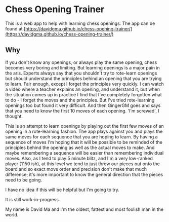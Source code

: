 # Chess Opening Trainer

This is a web app to help with learning chess openings. The app can be found at [https://davidgma.github.io/chess-opening-trainer/](https://davidgma.github.io/chess-opening-trainer/)

## Why

If you don't know any openings, or always play the same opening, chess becomes very boring and limiting. But learning openings is a major pain in the aris. Experts always say that you shouldn't try to rote-learn openings but should understand the principles behind an opening that you are trying to learn. Fair enough, except I forget the principles very quickly. I can watch a video where a teacher explains an opening, and understand it, but when the situation comes up in practice I find that I've completely forgotten what to do - I forget the moves and the principles. But I've tried rote-learning openings too but found it very difficult. And then GingerGM goes and says that you need to know the first 10 moves of each opening. 'I'm screwed', I thought.

This is an attempt to learn openings by playing out the first few moves of an opening in a rote-learning fashion. The app plays against you and plays the same moves for each sequence that you are hoping to learn. By having a sequence of moves I'm hoping that it will be possible to be reminded of the principles behind the opening as well as the actual moves to make. And maybe remembering a sequence will be easier than remembering individual moves. Also, as I tend to play 5 minute blitz, and I'm a very low-ranked player (1150 ish), at this level we tend to just throw our pieces out onto the board and so exact move order and precision don't make that much difference; it's more important to know the general direction that the pieces need to be going.

I have no idea if this will be helpful but I'm going to try.

It is still work-in-progress.

My name is David Ma and I'm the oldest, fattest and most foolish man in the world.